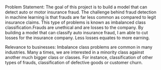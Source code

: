 Problem Statement: The goal of this project is to build a model that can detect auto or motor insurance fraud. The challenge behind fraud detection in machine learning is that frauds are far less common as compared to legit insurance claims. This type of problems is known as imbalanced class classification.Frauds are unethical and are losses to the company. By building a model that can classify auto insurance fraud, I am able to cut losses for the insurance company. Less losses equates to more earning.

Relevance to businesses: Imbalance class problems are common in many industries. Many a times, we are interested in a minority class against another much bigger class or classes. For instance, classification of other types of frauds, classification of defective goods or customer churn.
